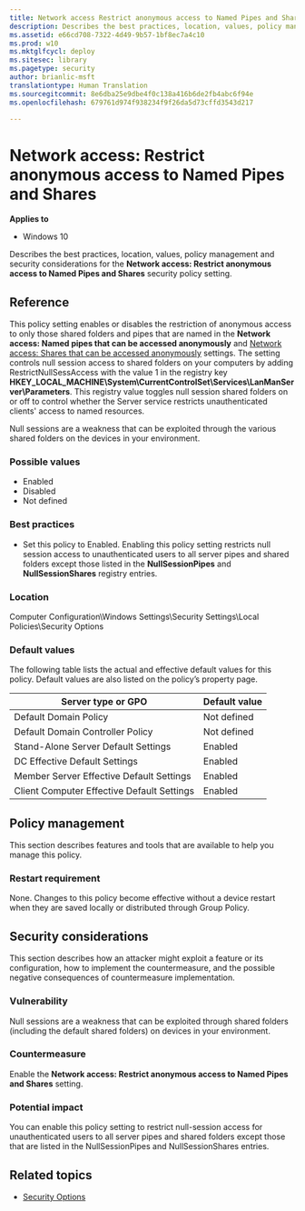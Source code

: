 ```yaml
---
title: Network access Restrict anonymous access to Named Pipes and Shares (Windows 10)
description: Describes the best practices, location, values, policy management and security considerations for the Network access Restrict anonymous access to Named Pipes and Shares security policy setting.
ms.assetid: e66cd708-7322-4d49-9b57-1bf8ec7a4c10
ms.prod: w10
ms.mktglfcycl: deploy
ms.sitesec: library
ms.pagetype: security
author: brianlic-msft
translationtype: Human Translation
ms.sourcegitcommit: 8e6dba25e9dbe4f0c138a416b6de2fb4abc6f94e
ms.openlocfilehash: 679761d974f938234f9f26da5d73cffd3543d217

---
```


# Network access: Restrict anonymous access to Named Pipes and Shares

**Applies to**
-   Windows 10

Describes the best practices, location, values, policy management and security considerations for the **Network access: Restrict anonymous access to Named Pipes and Shares** security policy setting.

## Reference

This policy setting enables or disables the restriction of anonymous access to only those shared folders and pipes that are named in the **Network access: Named pipes that can be accessed anonymously** and [Network access: Shares that can be accessed anonymously](network-access-shares-that-can-be-accessed-anonymously.md) settings. The setting controls null session access to shared folders on your computers by adding RestrictNullSessAccess with the value 1 in the registry key **HKEY\_LOCAL\_MACHINE\\System\\CurrentControlSet\\Services\\LanManServer\\Parameters**. This registry value toggles null session shared folders on or off to control whether the Server service restricts unauthenticated clients' access to named resources.

Null sessions are a weakness that can be exploited through the various shared folders on the devices in your environment.

### Possible values

-   Enabled
-   Disabled
-   Not defined

### Best practices

-   Set this policy to Enabled. Enabling this policy setting restricts null session access to unauthenticated users to all server pipes and shared folders except those listed in the **NullSessionPipes** and **NullSessionShares** registry entries.

### Location

Computer Configuration\\Windows Settings\\Security Settings\\Local Policies\\Security Options

### Default values

The following table lists the actual and effective default values for this policy. Default values are also listed on the policy’s property page.

| Server type or GPO | Default value |
| - | - |
| Default Domain Policy| Not defined| 
| Default Domain Controller Policy | Not defined| 
| Stand-Alone Server Default Settings | Enabled| 
| DC Effective Default Settings | Enabled| 
| Member Server Effective Default Settings | Enabled| 
| Client Computer Effective Default Settings| Enabled| 
 
## Policy management

This section describes features and tools that are available to help you manage this policy.

### Restart requirement

None. Changes to this policy become effective without a device restart when they are saved locally or distributed through Group Policy.

## Security considerations

This section describes how an attacker might exploit a feature or its configuration, how to implement the countermeasure, and the possible negative consequences of countermeasure implementation.

### Vulnerability

Null sessions are a weakness that can be exploited through shared folders (including the default shared folders) on devices in your environment.

### Countermeasure

Enable the **Network access: Restrict anonymous access to Named Pipes and Shares** setting.

### Potential impact

You can enable this policy setting to restrict null-session access for unauthenticated users to all server pipes and shared folders except those that are listed in the NullSessionPipes and NullSessionShares entries.

## Related topics

- [Security Options](security-options.md)



<!--HONumber=Jun16_HO4-->


